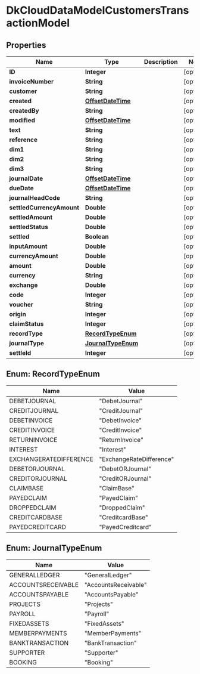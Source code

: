 
# DkCloudDataModelCustomersTransactionModel

## Properties
Name | Type | Description | Notes
------------ | ------------- | ------------- | -------------
**ID** | **Integer** |  |  [optional]
**invoiceNumber** | **String** |  |  [optional]
**customer** | **String** |  |  [optional]
**created** | [**OffsetDateTime**](OffsetDateTime.md) |  |  [optional]
**createdBy** | **String** |  |  [optional]
**modified** | [**OffsetDateTime**](OffsetDateTime.md) |  |  [optional]
**text** | **String** |  |  [optional]
**reference** | **String** |  |  [optional]
**dim1** | **String** |  |  [optional]
**dim2** | **String** |  |  [optional]
**dim3** | **String** |  |  [optional]
**journalDate** | [**OffsetDateTime**](OffsetDateTime.md) |  |  [optional]
**dueDate** | [**OffsetDateTime**](OffsetDateTime.md) |  |  [optional]
**journalHeadCode** | **String** |  |  [optional]
**settledCurrencyAmount** | **Double** |  |  [optional]
**settledAmount** | **Double** |  |  [optional]
**settledStatus** | **Double** |  |  [optional]
**settled** | **Boolean** |  |  [optional]
**inputAmount** | **Double** |  |  [optional]
**currencyAmount** | **Double** |  |  [optional]
**amount** | **Double** |  |  [optional]
**currency** | **String** |  |  [optional]
**exchange** | **Double** |  |  [optional]
**code** | **Integer** |  |  [optional]
**voucher** | **String** |  |  [optional]
**origin** | **Integer** |  |  [optional]
**claimStatus** | **Integer** |  |  [optional]
**recordType** | [**RecordTypeEnum**](#RecordTypeEnum) |  |  [optional]
**journalType** | [**JournalTypeEnum**](#JournalTypeEnum) |  |  [optional]
**settleId** | **Integer** |  |  [optional]


<a name="RecordTypeEnum"></a>
## Enum: RecordTypeEnum
Name | Value
---- | -----
DEBETJOURNAL | &quot;DebetJournal&quot;
CREDITJOURNAL | &quot;CreditJournal&quot;
DEBETINVOICE | &quot;DebetInvoice&quot;
CREDITINVOICE | &quot;CreditInvoice&quot;
RETURNINVOICE | &quot;ReturnInvoice&quot;
INTEREST | &quot;Interest&quot;
EXCHANGERATEDIFFERENCE | &quot;ExchangeRateDifference&quot;
DEBETORJOURNAL | &quot;DebetORJournal&quot;
CREDITORJOURNAL | &quot;CreditORJournal&quot;
CLAIMBASE | &quot;ClaimBase&quot;
PAYEDCLAIM | &quot;PayedClaim&quot;
DROPPEDCLAIM | &quot;DroppedClaim&quot;
CREDITCARDBASE | &quot;CreditcardBase&quot;
PAYEDCREDITCARD | &quot;PayedCreditcard&quot;


<a name="JournalTypeEnum"></a>
## Enum: JournalTypeEnum
Name | Value
---- | -----
GENERALLEDGER | &quot;GeneralLedger&quot;
ACCOUNTSRECEIVABLE | &quot;AccountsReceivable&quot;
ACCOUNTSPAYABLE | &quot;AccountsPayable&quot;
PROJECTS | &quot;Projects&quot;
PAYROLL | &quot;Payroll&quot;
FIXEDASSETS | &quot;FixedAssets&quot;
MEMBERPAYMENTS | &quot;MemberPayments&quot;
BANKTRANSACTION | &quot;BankTransaction&quot;
SUPPORTER | &quot;Supporter&quot;
BOOKING | &quot;Booking&quot;



